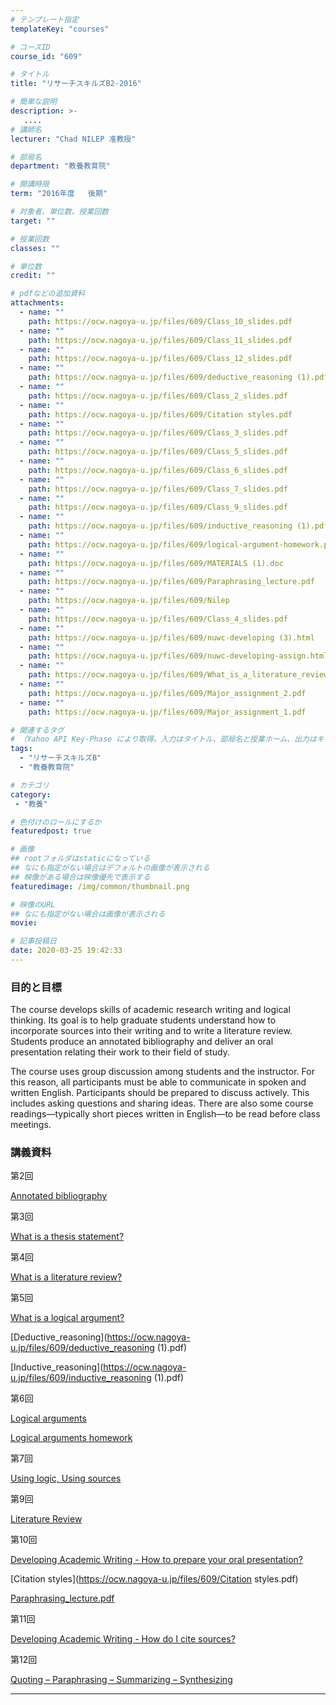 ```yaml
---
# テンプレート指定
templateKey: "courses"

# コースID
course_id: "609"

# タイトル
title: "リサーチスキルズB2-2016"

# 簡単な説明
description: >-
   ....
# 講師名
lecturer: "Chad NILEP 准教授"

# 部局名
department: "教養教育院"

# 開講時限
term: "2016年度	後期"

# 対象者、単位数、授業回数
target: ""

# 授業回数
classes: ""

# 単位数
credit: ""

# pdfなどの追加資料
attachments:
  - name: "" 
    path: https://ocw.nagoya-u.jp/files/609/Class_10_slides.pdf
  - name: "" 
    path: https://ocw.nagoya-u.jp/files/609/Class_11_slides.pdf
  - name: "" 
    path: https://ocw.nagoya-u.jp/files/609/Class_12_slides.pdf
  - name: "" 
    path: https://ocw.nagoya-u.jp/files/609/deductive_reasoning (1).pdf
  - name: "" 
    path: https://ocw.nagoya-u.jp/files/609/Class_2_slides.pdf
  - name: "" 
    path: https://ocw.nagoya-u.jp/files/609/Citation styles.pdf
  - name: "" 
    path: https://ocw.nagoya-u.jp/files/609/Class_3_slides.pdf
  - name: "" 
    path: https://ocw.nagoya-u.jp/files/609/Class_5_slides.pdf
  - name: "" 
    path: https://ocw.nagoya-u.jp/files/609/Class_6_slides.pdf
  - name: "" 
    path: https://ocw.nagoya-u.jp/files/609/Class_7_slides.pdf
  - name: "" 
    path: https://ocw.nagoya-u.jp/files/609/Class_9_slides.pdf
  - name: "" 
    path: https://ocw.nagoya-u.jp/files/609/inductive_reasoning (1).pdf
  - name: "" 
    path: https://ocw.nagoya-u.jp/files/609/logical-argument-homework.pdf
  - name: "" 
    path: https://ocw.nagoya-u.jp/files/609/MATERIALS (1).doc
  - name: "" 
    path: https://ocw.nagoya-u.jp/files/609/Paraphrasing_lecture.pdf
  - name: "" 
    path: https://ocw.nagoya-u.jp/files/609/Nilep
  - name: "" 
    path: https://ocw.nagoya-u.jp/files/609/Class_4_slides.pdf
  - name: "" 
    path: https://ocw.nagoya-u.jp/files/609/nuwc-developing (3).html
  - name: "" 
    path: https://ocw.nagoya-u.jp/files/609/nuwc-developing-assign.html
  - name: "" 
    path: https://ocw.nagoya-u.jp/files/609/What_is_a_literature_review.pdf
  - name: "" 
    path: https://ocw.nagoya-u.jp/files/609/Major_assignment_2.pdf
  - name: "" 
    path: https://ocw.nagoya-u.jp/files/609/Major_assignment_1.pdf

# 関連するタグ
# （Yahoo API Key-Phase により取得。入力はタイトル、部局名と授業ホーム、出力はキーフレーズ（tags））
tags:
  - "リサーチスキルズB"
  - "教養教育院"

# カテゴリ
category:
 - "教養"

# 色付けのロールにするか
featuredpost: true

# 画像
## rootフォルダはstaticになっている
## なにも指定がない場合はデフォルトの画像が表示される
## 映像がある場合は映像優先で表示する
featuredimage: /img/common/thumbnail.png

# 映像のURL
## なにも指定がない場合は画像が表示される
movie: 

# 記事投稿日
date: 2020-03-25 19:42:33
---
```


### 目的と目標

The course develops skills of academic research writing and logical thinking.
Its goal is to help graduate students understand how to incorporate sources into their writing and to write a literature review.
Students produce an annotated bibliography and deliver an oral presentation relating their work to their field of study.

The course uses group discussion among students and the instructor.
For this reason, all participants must be able to communicate in spoken and written English.
Participants should be prepared to discuss actively.
This includes asking questions and sharing ideas.
There are also some course readings—typically short pieces written in English—to be read before class meetings.















### 講義資料

第2回

[Annotated bibliography](https://ocw.nagoya-u.jp/files/609/Class_2_slides.pdf) 


第3回

[What is a thesis statement?](https://ocw.nagoya-u.jp/files/609/Class_3_slides.pdf) 


第4回

[What is a literature review?](https://ocw.nagoya-u.jp/files/609/Class_4_slides.pdf) 


第5回

[What is a logical argument?](https://ocw.nagoya-u.jp/files/609/Class_5_slides.pdf) 


[Deductive_reasoning](https://ocw.nagoya-u.jp/files/609/deductive_reasoning (1).pdf) 


[Inductive_reasoning](https://ocw.nagoya-u.jp/files/609/inductive_reasoning (1).pdf) 


第6回

[Logical arguments](https://ocw.nagoya-u.jp/files/609/Class_6_slides.pdf) 


[Logical arguments homework](https://ocw.nagoya-u.jp/files/609/logical-argument-homework.pdf) 


第7回

[Using logic, Using sources](https://ocw.nagoya-u.jp/files/609/Class_7_slides.pdf) 


第9回

[Literature Review](https://ocw.nagoya-u.jp/files/609/Class_9_slides.pdf) 


第10回

[Developing Academic Writing - How to prepare your oral presentation?](https://ocw.nagoya-u.jp/files/609/Class_10_slides.pdf) 


[Citation styles](https://ocw.nagoya-u.jp/files/609/Citation styles.pdf) 


[Paraphrasing_lecture.pdf](https://ocw.nagoya-u.jp/files/609/Paraphrasing_lecture.pdf) 


第11回

[Developing Academic Writing - How do I cite sources?](https://ocw.nagoya-u.jp/files/609/Class_11_slides.pdf) 


第12回

[Quoting – Paraphrasing – Summarizing – Synthesizing](https://ocw.nagoya-u.jp/files/609/Class_12_slides.pdf) 












-----